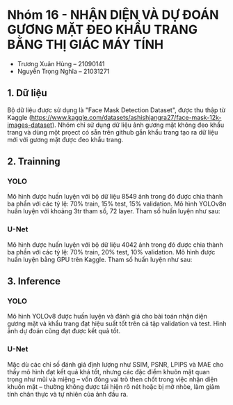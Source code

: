 # Nhóm 16 - NHẬN DIỆN VÀ DỰ ĐOÁN GƯƠNG MẶT ĐEO KHẨU TRANG BẰNG THỊ GIÁC MÁY TÍNH

- Trương Xuân Hùng – 21090141
- Nguyễn Trọng Nghĩa – 21031271

## 1. Dữ liệu
Bộ dữ liệu được sử dụng là "Face Mask Detection Dataset", được thu thập từ Kaggle (https://www.kaggle.com/datasets/ashishjangra27/face-mask-12k-images-dataset). Nhóm chỉ sử dụng dữ liệu ảnh gương mặt không đeo khẩu trang và dùng một prọect có sẵn trên github gắn khẩu trang tạo ra dữ liệu mới với gương mặt được đeo khẩu trang.

## 2. Trainning
### YOLO
Mô hình được huấn luyện với bộ dữ liệu 8549 ảnh trong đó được chia thành ba phần với các tỷ lệ: 70% train, 15% test, 15% validation. Mô hình YOLOv8n huấn luyện với khoảng 3tr tham số, 72 layer. Tham số huấn luyện như sau:


### U-Net
Mô hình được huấn luyện với bộ dữ liệu 4042 ảnh trong đó được chia thành ba phần với các tỷ lệ: 70% train, 20% test, 10% validation. Mô hình được huấn luyện bằng GPU trên Kaggle. 
Tham số huấn luyện như sau:

## 3. Inference
### YOLO
Mô hình YOLOv8 được huấn luyện và đánh giá cho bài toán nhận diện gương mặt và khẩu trang đạt hiệu suất tốt trên cả tập validation và test. Hình ảnh dự đoán cũng đạt được kết quả tốt.

### U-Net
Mặc dù các chỉ số đánh giá định lượng như SSIM, PSNR, LPIPS và MAE cho thấy mô hình đạt kết quả khá tốt, nhưng các đặc điểm khuôn mặt quan trọng như mũi và miệng – vốn đóng vai trò then chốt trong việc nhận diện khuôn mặt – thường không được tái hiện rõ nét hoặc bị mờ nhòe, làm giảm tính chân thực và tự nhiên của ảnh đầu ra.

